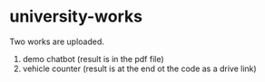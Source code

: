 # university-works
Two works are uploaded.
1. demo chatbot (result is in the pdf file)
2. vehicle counter (result is at the end ot the code as a drive link)
